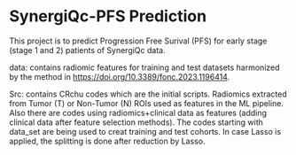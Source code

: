 # SynergiQc-PFS Prediction

This project is to predict Progression Free Surival (PFS) for early stage (stage 1 and 2) patients of SynergiQc data. 

data: contains radiomic features for training and test datasets harmonized by the method in https://doi.org/10.3389/fonc.2023.1196414.

Src: contains CRchu codes which are the initial scripts. Radiomics extracted from Tumor (T) or Non-Tumor (N) ROIs used as features in the ML pipeline. Also there are codes using radiomics+clinical data as features (adding clinical data after feature selection methods). The codes starting with data_set are being used to creat training and test cohorts. In case Lasso is applied, the splitting is done after reduction by Lasso.